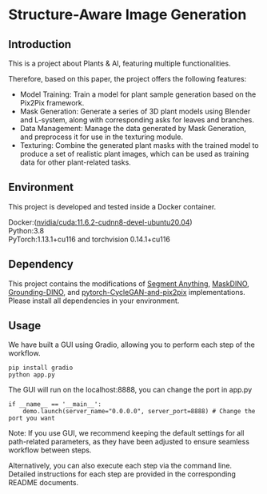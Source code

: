 # Structure-Aware Image Generation

## Introduction
This is a project about Plants & AI, featuring multiple functionalities.


Therefore, based on this paper, the project offers the following features:

- Model Training: Train a model for plant sample generation based on the Pix2Pix framework.
- Mask Generation: Generate a series of 3D plant models using Blender and L-system, along with corresponding asks for 
leaves and branches.
- Data Management: Manage the data generated by Mask Generation, and preprocess it for use in the texturing module.
- Texturing: Combine the generated plant masks with the trained model to produce a set of realistic plant images, which 
can be used as training data for other plant-related tasks.

## Environment
This project is developed and tested inside a Docker container.

Docker:([nvidia/cuda:11.6.2-cudnn8-devel-ubuntu20.04](https://hub.docker.com/layers/nvidia/cuda/11.6.2-cudnn8-devel-ubuntu20.04/images/sha256-4eeb683bf695d431ecba6c949b4ee86c1cff61c2786c4de93b8df095f0852b78?context=explore))  
Python:3.8  
PyTorch:1.13.1+cu116 and torchvision 0.14.1+cu116

## Dependency
This project contains the modifications of [Segment Anything](https://github.com/facebookresearch/segment-anything), [MaskDINO](https://github.com/IDEA-Research/MaskDINO), [Grounding-DINO](https://github.com/IDEA-Research/GroundingDINO), and [pytorch-CycleGAN-and-pix2pix](https://github.com/junyanz/pytorch-CycleGAN-and-pix2pix) 
implementations. Please install all dependencies in your environment.

## Usage
We have built a GUI using Gradio, allowing you to perform each step of the workflow.
```
pip install gradio
python app.py
```
The GUI will run on the localhost:8888, you can change the port in app.py
```
if __name__ == '__main__':
    demo.launch(server_name="0.0.0.0", server_port=8888) # Change the port you want
```
Note: If you use GUI, we recommend keeping the default settings for all path-related parameters, as they have been 
adjusted to ensure seamless workflow between steps.

Alternatively, you can also execute each step via the command line. Detailed instructions for each step are provided in 
the corresponding README documents. 
